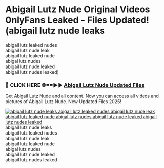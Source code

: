 # Abigail Lutz Nude Original Videos 0nlyFans Leaked - Files Updated! (abigail lutz nude leaks<br>
abigail lutz leaked nudes<br>
abigail lutz nude leak<br>
abigail lutz leaked nude<br>
abigal lutz nudes<br>
abigail lutz nude leaked<br>
abigail lutz nudes leaked)

<h3>🔴 CLICK HERE 🌐==►► <a href="https://tinyurl.com/2p9ay9w9" rel="nofollow">Abigail Lutz Nude Updated Files</a></h3>

Get Abigail Lutz Nude and all content. Now you can access all videos and pictures of Abigail Lutz Nude. New Updated Files 2025!

[![abigail lutz nude leaks<br>
abigail lutz leaked nudes<br>
abigail lutz nude leak<br>
abigail lutz leaked nude<br>
abigal lutz nudes<br>
abigail lutz nude leaked<br>
abigail lutz nudes leaked](https://i.imgur.com/KQgVmj3.gif)](https://tinyurl.com/2p9ay9w9)
abigail lutz nude leaks<br>
abigail lutz leaked nudes<br>
abigail lutz nude leak<br>
abigail lutz leaked nude<br>
abigal lutz nudes<br>
abigail lutz nude leaked<br>
abigail lutz nudes leaked